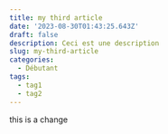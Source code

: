 ```yaml
---
title: my third article
date: '2023-08-30T01:43:25.643Z'
draft: false
description: Ceci est une description
slug: my-third-article
categories:
  - Débutant
tags:
  - tag1
  - tag2
---
```


this is a change
